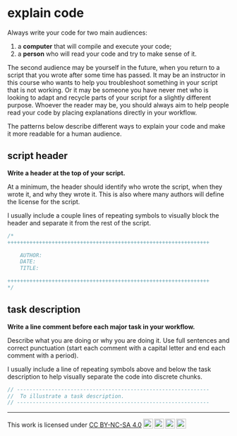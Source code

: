 # __explain code__

Always write your code for two main audiences: 

1. a __computer__ that will compile and execute your code;
2. a __person__ who will read your code and try to make sense of it. 

The second audience may be yourself in the future, when you return to a script that you wrote after some time has passed. It may be an instructor in this course who wants to help you troubleshoot something in your script that is not working. Or it may be someone you have never met who is looking to adapt and recycle parts of your script for a slightly different purpose. Whoever the reader may be, you should always aim to help people read your code by placing explanations directly in your workflow. 

The patterns below describe different ways to explain your code and make it more readable for a human audience. 

## __script header__

 __Write a header at the top of your script.__

At a minimum, the header should identify who wrote the script, when they wrote it, and why they wrote it. This is also where many authors will define the license for the script.  

I usually include a couple lines of repeating symbols to visually block the header and separate it from the rest of the script.  

```js
/*    
++++++++++++++++++++++++++++++++++++++++++++++++++++++++++++++++

    AUTHOR:   
    DATE:     
    TITLE:  

++++++++++++++++++++++++++++++++++++++++++++++++++++++++++++++++
*/

```

## __task description__

__Write a line comment before each major task in your workflow.__

Describe what you are doing or why you are doing it. Use full sentences and correct punctuation (start each comment with a capital letter and end each comment with a period).  

I usually include a line of repeating symbols above and below the task description to help visually separate the code into discrete chunks.  

```js
// -------------------------------------------------------------
//  To illustrate a task description.
// -------------------------------------------------------------
```

[script header]: ../patterns/explain-code.md#script-header
[task description]: ../patterns/explain-code.md#task-description

---

<p xmlns:cc="http://creativecommons.org/ns#" >This work is licensed under <a href="https://creativecommons.org/licenses/by-nc-sa/4.0/?ref=chooser-v1" target="_blank" rel="license noopener noreferrer" style="display:inline-block;">CC BY-NC-SA 4.0<img style="height:22px!important;margin-left:3px;vertical-align:text-bottom;" src="https://mirrors.creativecommons.org/presskit/icons/cc.svg?ref=chooser-v1" alt=""><img style="height:22px!important;margin-left:3px;vertical-align:text-bottom;" src="https://mirrors.creativecommons.org/presskit/icons/by.svg?ref=chooser-v1" alt=""><img style="height:22px!important;margin-left:3px;vertical-align:text-bottom;" src="https://mirrors.creativecommons.org/presskit/icons/nc.svg?ref=chooser-v1" alt=""><img style="height:22px!important;margin-left:3px;vertical-align:text-bottom;" src="https://mirrors.creativecommons.org/presskit/icons/sa.svg?ref=chooser-v1" alt=""></a></p>